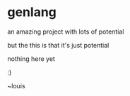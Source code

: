 # genlang

an amazing project with lots of potential

but the this is that it's just potential

nothing here yet

:)

~louis
